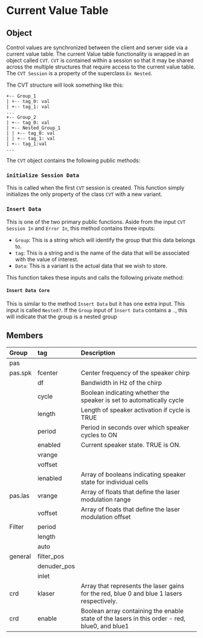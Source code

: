 # Current Value Table
## Object
Control values are synchronized between the client and server side via a current value table.  The current Value table functionality is wrapped in an object called ``CVT``.  ``CVT`` is contained within a session so that it may be shared across the multiple structures that require access to the current value table.  The ``CVT Session`` is a property of the superclass ``Ex Nested``.  

The CVT structure will look something like this:

```
+-- Group_1
| +-- tag_0: val
| +-- tag_1: val
...
+-- Group_2
| +-- tag_0: val
| +-- Nested_Group_1
| | +-- tag_0: val
| | +-- tag_1: val
| +-- tag_1:val
...
```

The ``CVT`` object contains the following public methods:

### ``initialize Session Data``
This is called when the first ``CVT`` session is created.  This function simply initializes the only property of the class ``CVT`` with a new variant.

### ``Insert Data``
This is one of the two primary public functions.  Aside from the input ``CVT Session In`` and ``Error In``, this method contains three inputs:

* ``Group``: This is a string which will identify the group that this data belongs to.  
* ``tag``: This is a string and is the name of the data that will be associated with the value of interest.
* ``Data``: This is a variant is the actual data that we wish to store.

This function takes these inputs and calls the following private method:

#### ``Insert Data Core``

This is similar to the method ``Insert Data`` but it has one extra input.  This input is called ``Nested?``.  If the ``Group`` input of ``Insert Data`` contains a ``.``, this will indicate that the group is a nested group


## Members

| Group    | tag      | Description |
| :------- | :------- | :---------- |
| pas      | 
| pas.spk  | fcenter  | Center frequency of the speaker chirp |
|          | df       | Bandwidth in Hz of the chirp |
|          | cycle    | Boolean indicating whether the speaker is set to automatically cycle |
|          | length   | Length of speaker activation if cycle is TRUE |
|          | period   | Period in seconds over which speaker cycles to ON |
|          | enabled  | Current speaker state.  TRUE is ON. |
|          | vrange   | |
|          | voffset  |  |
|          | ienabled | Array of booleans indicating speaker state for individual cells |
| pas.las  | vrange   | Array of floats that define the laser modulation range |
|          | voffset  | Array of floats that define the laser modulation offset |
| Filter   | period   |  |
|          | length   |   |
|          | auto     |  |
| general  | filter_pos | | 
|          | denuder_pos | |
|          | inlet  | |
| crd      | klaser | Array that represents the laser gains for the red, blue 0 and blue 1 lasers respectively. |
| crd      | enable | Boolean array containing the enable state of the lasers in this order - red, blue0, and blue1 |




